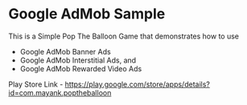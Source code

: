 # Google AdMob Sample

This is a Simple Pop The Balloon Game that demonstrates how to use

- Google AdMob Banner Ads
- Google AdMob Interstitial Ads, and
- Google AdMob Rewarded Video Ads

Play Store Link - https://play.google.com/store/apps/details?id=com.mayank.poptheballoon
